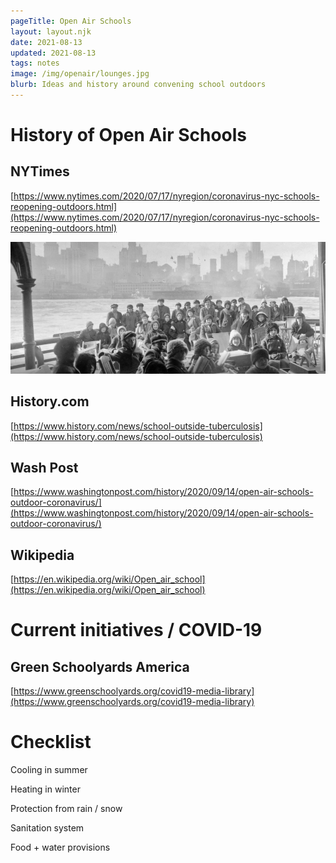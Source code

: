 ```yaml
---
pageTitle: Open Air Schools
layout: layout.njk
date: 2021-08-13
updated: 2021-08-13
tags: notes 
image: /img/openair/lounges.jpg
blurb: Ideas and history around convening school outdoors
---
```


# History of Open Air Schools

## NYTimes

[https://www.nytimes.com/2020/07/17/nyregion/coronavirus-nyc-schools-reopening-outdoors.html](https://www.nytimes.com/2020/07/17/nyregion/coronavirus-nyc-schools-reopening-outdoors.html)

![](/img/openair/converted_ferry.png)

## History.com

[https://www.history.com/news/school-outside-tuberculosis](https://www.history.com/news/school-outside-tuberculosis)

## Wash Post

[https://www.washingtonpost.com/history/2020/09/14/open-air-schools-outdoor-coronavirus/](https://www.washingtonpost.com/history/2020/09/14/open-air-schools-outdoor-coronavirus/)

## Wikipedia

[https://en.wikipedia.org/wiki/Open_air_school](https://en.wikipedia.org/wiki/Open_air_school)

# Current initiatives / COVID-19

## Green Schoolyards America

[https://www.greenschoolyards.org/covid19-media-library](https://www.greenschoolyards.org/covid19-media-library)



# Checklist

Cooling in summer

Heating in winter

Protection from rain / snow

Sanitation system

Food + water provisions

